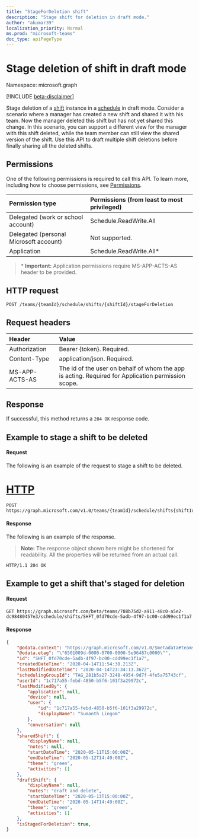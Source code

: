 ```yaml
---
title: "StageForDeletion shift"
description: "Stage shift for deletion in draft mode."
author: "akumar39"
localization_priority: Normal
ms.prod: "microsoft-teams"
doc_type: apiPageType
---
```


# Stage deletion of shift in draft mode

Namespace: microsoft.graph

[!INCLUDE [beta-disclaimer](../../includes/beta-disclaimer.md)]

Stage deletion of a [shift](../resources/shift.md) instance in a [schedule](../resources/schedule.md) in draft mode.
Consider a scenario where a manager has created a new shift and shared it with his team. Now the manager deleted this shift but has not yet shared this change. In this scenario, you can support a different view for the manager with this shift deleted, while the team member can still view the shared version of the shift.
Use this API to draft multiple shift deletions before finally sharing all the deleted shifts.

## Permissions

One of the following permissions is required to call this API. To learn more, including how to choose permissions, see [Permissions](/graph/permissions-reference).

|Permission type      | Permissions (from least to most privileged)              |
|:--------------------|:---------------------------------------------------------|
|Delegated (work or school account) | Schedule.ReadWrite.All   |
|Delegated (personal Microsoft account) | Not supported.    |
|Application | Schedule.ReadWrite.All* |

>\* **Important:** Application permissions require MS-APP-ACTS-AS header to be provided.

## HTTP request

<!-- { "blockType": "ignored" } -->

```http
POST /teams/{teamId}/schedule/shifts/{shiftId}/stageForDeletion
```

## Request headers

| Header       | Value |
|:---------------|:--------|
| Authorization  | Bearer {token}. Required.  |
| Content-Type  | application/json. Required. |
| MS-APP-ACTS-AS | The id of the user on behalf of whom the app is acting. Required for Application permission scope. |

## Response

If successful, this method returns a `204 OK` response code.

## Example to stage a shift to be deleted

#### Request

The following is an example of the request to stage a shift to be deleted.


# [HTTP](#tab/http)
<!-- {
  "blockType": "request",
  "name": "schedule-post-shifts"
}-->
```http
POST https://graph.microsoft.com/v1.0/teams/{teamId}/schedule/shifts{shiftId}/stageForDeletion
```

#### Response

The following is an example of the response.

>**Note:** The response object shown here might be shortened for readability. All the properties will be returned from an actual call.
<!-- {
  "blockType": "response",
  "truncated": true,
  "@odata.type": "microsoft.graph.shift"
} -->

```http
HTTP/1.1 204 OK
```

## Example to get a shift that's staged for deletion

#### Request

```
GET https://graph.microsoft.com/beta/teams/788b75d2-a911-48c0-a5e2-dc98480457e3/schedule/shifts/SHFT_0fd70cde-5adb-4f97-bc00-cdd99ec1f1a7
```

#### Response

```json
{
    "@odata.context": "https://graph.microsoft.com/v1.0/$metadata#teams('a3601044-a1b5-438e-b742-f78d01d68a67')/schedule/shifts/$entity",
    "@odata.etag": "\"6501009d-0000-0700-0000-5e96487c0000\"",
    "id": "SHFT_0fd70cde-5adb-4f97-bc00-cdd99ec1f1a7",
    "createdDateTime": "2020-04-14T11:54:38.213Z",
    "lastModifiedDateTime": "2020-04-14T23:34:13.367Z",
    "schedulingGroupId": "TAG_281b5a27-3248-4954-9d7f-4fe5a75743cf",
    "userId": "1c717a55-febd-4850-b5f6-101f3a29972c",
    "lastModifiedBy": {
        "application": null,
        "device": null,
        "user": {
            "id": "1c717a55-febd-4850-b5f6-101f3a29972c",
            "displayName": "Sumanth Lingom"
        },
        "conversation": null
    },
    "sharedShift": {
        "displayName": null,
        "notes": null,
        "startDateTime": "2020-05-11T15:00:00Z",
        "endDateTime": "2020-05-12T14:49:00Z",
        "theme": "green",
        "activities": []
    },
    "draftShift": {
        "displayName": null,
        "notes": "draft and delete",
        "startDateTime": "2020-05-13T15:00:00Z",
        "endDateTime": "2020-05-14T14:49:00Z",
        "theme": "green",
        "activities": []
    },
    "isStagedForDeletion": true,
}
```

<!-- uuid: 8fcb5dbc-d5aa-4681-8e31-b001d5168d79
2015-10-25 14:57:30 UTC -->
<!--
{
  "type": "#page.annotation",
  "description": "Stages deletion of shift in draft mode",
  "keywords": "",
  "section": "documentation",
  "tocPath": "",
  "suppressions": [
  ]
}
-->
